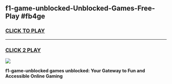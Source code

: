 
## f1-game-unblocked-Unblocked-Games-Free-Play #fb4ge
<h3>
<a href="https://us.freeplayer.one?title=f1-game-unblocked&ref=9M">CLICK TO PLAY</a></h3>
<hr>

<h3>
<a href="https://us.freeplayer.one?title=f1-game-unblocked&ref=9M">CLICK 2 PLAY</a>
  
</h3>

<a href="https://us.freeplayer.one?title=f1-game-unblocked&ref=9M"><img src="https://clearcache.store/games.png"></a>


**f1-game-unblocked games unblocked: Your Gateway to Fun and Accessible Online Gaming**
